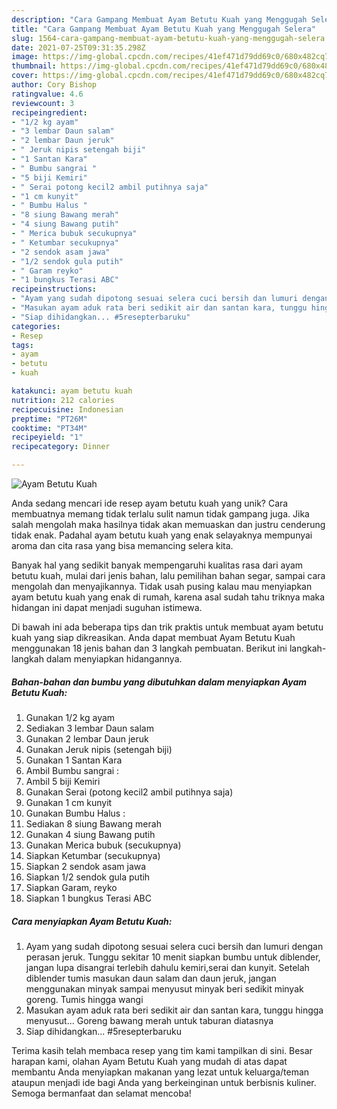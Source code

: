 ```yaml
---
description: "Cara Gampang Membuat Ayam Betutu Kuah yang Menggugah Selera"
title: "Cara Gampang Membuat Ayam Betutu Kuah yang Menggugah Selera"
slug: 1564-cara-gampang-membuat-ayam-betutu-kuah-yang-menggugah-selera
date: 2021-07-25T09:31:35.298Z
image: https://img-global.cpcdn.com/recipes/41ef471d79dd69c0/680x482cq70/ayam-betutu-kuah-foto-resep-utama.jpg
thumbnail: https://img-global.cpcdn.com/recipes/41ef471d79dd69c0/680x482cq70/ayam-betutu-kuah-foto-resep-utama.jpg
cover: https://img-global.cpcdn.com/recipes/41ef471d79dd69c0/680x482cq70/ayam-betutu-kuah-foto-resep-utama.jpg
author: Cory Bishop
ratingvalue: 4.6
reviewcount: 3
recipeingredient:
- "1/2 kg ayam"
- "3 lembar Daun salam"
- "2 lembar Daun jeruk"
- " Jeruk nipis setengah biji"
- "1 Santan Kara"
- " Bumbu sangrai "
- "5 biji Kemiri"
- " Serai potong kecil2 ambil putihnya saja"
- "1 cm kunyit"
- " Bumbu Halus "
- "8 siung Bawang merah"
- "4 siung Bawang putih"
- " Merica bubuk secukupnya"
- " Ketumbar secukupnya"
- "2 sendok asam jawa"
- "1/2 sendok gula putih"
- " Garam reyko"
- "1 bungkus Terasi ABC"
recipeinstructions:
- "Ayam yang sudah dipotong sesuai selera cuci bersih dan lumuri dengan perasan jeruk. Tunggu sekitar 10 menit siapkan bumbu untuk diblender, jangan lupa disangrai terlebih dahulu kemiri,serai dan kunyit. Setelah diblender tumis masukan daun salam dan daun jeruk, jangan menggunakan minyak sampai menyusut minyak beri sedikit minyak goreng. Tumis hingga wangi"
- "Masukan ayam aduk rata beri sedikit air dan santan kara, tunggu hingga menyusut... Goreng bawang merah untuk taburan diatasnya"
- "Siap dihidangkan... #5resepterbaruku"
categories:
- Resep
tags:
- ayam
- betutu
- kuah

katakunci: ayam betutu kuah 
nutrition: 212 calories
recipecuisine: Indonesian
preptime: "PT26M"
cooktime: "PT34M"
recipeyield: "1"
recipecategory: Dinner

---
```



![Ayam Betutu Kuah](https://img-global.cpcdn.com/recipes/41ef471d79dd69c0/680x482cq70/ayam-betutu-kuah-foto-resep-utama.jpg)

Anda sedang mencari ide resep ayam betutu kuah yang unik? Cara membuatnya memang tidak terlalu sulit namun tidak gampang juga. Jika salah mengolah maka hasilnya tidak akan memuaskan dan justru cenderung tidak enak. Padahal ayam betutu kuah yang enak selayaknya mempunyai aroma dan cita rasa yang bisa memancing selera kita.

Banyak hal yang sedikit banyak mempengaruhi kualitas rasa dari ayam betutu kuah, mulai dari jenis bahan, lalu pemilihan bahan segar, sampai cara mengolah dan menyajikannya. Tidak usah pusing kalau mau menyiapkan ayam betutu kuah yang enak di rumah, karena asal sudah tahu triknya maka hidangan ini dapat menjadi suguhan istimewa.




Di bawah ini ada beberapa tips dan trik praktis untuk membuat ayam betutu kuah yang siap dikreasikan. Anda dapat membuat Ayam Betutu Kuah menggunakan 18 jenis bahan dan 3 langkah pembuatan. Berikut ini langkah-langkah dalam menyiapkan hidangannya.

<!--inarticleads1-->

##### Bahan-bahan dan bumbu yang dibutuhkan dalam menyiapkan Ayam Betutu Kuah:

1. Gunakan 1/2 kg ayam
1. Sediakan 3 lembar Daun salam
1. Gunakan 2 lembar Daun jeruk
1. Gunakan  Jeruk nipis (setengah biji)
1. Gunakan 1 Santan Kara
1. Ambil  Bumbu sangrai :
1. Ambil 5 biji Kemiri
1. Gunakan  Serai (potong kecil2 ambil putihnya saja)
1. Gunakan 1 cm kunyit
1. Gunakan  Bumbu Halus :
1. Sediakan 8 siung Bawang merah
1. Gunakan 4 siung Bawang putih
1. Gunakan  Merica bubuk (secukupnya)
1. Siapkan  Ketumbar (secukupnya)
1. Siapkan 2 sendok asam jawa
1. Siapkan 1/2 sendok gula putih
1. Siapkan  Garam, reyko
1. Siapkan 1 bungkus Terasi ABC




<!--inarticleads2-->

##### Cara menyiapkan Ayam Betutu Kuah:

1. Ayam yang sudah dipotong sesuai selera cuci bersih dan lumuri dengan perasan jeruk. Tunggu sekitar 10 menit siapkan bumbu untuk diblender, jangan lupa disangrai terlebih dahulu kemiri,serai dan kunyit. Setelah diblender tumis masukan daun salam dan daun jeruk, jangan menggunakan minyak sampai menyusut minyak beri sedikit minyak goreng. Tumis hingga wangi
1. Masukan ayam aduk rata beri sedikit air dan santan kara, tunggu hingga menyusut... Goreng bawang merah untuk taburan diatasnya
1. Siap dihidangkan... #5resepterbaruku




Terima kasih telah membaca resep yang tim kami tampilkan di sini. Besar harapan kami, olahan Ayam Betutu Kuah yang mudah di atas dapat membantu Anda menyiapkan makanan yang lezat untuk keluarga/teman ataupun menjadi ide bagi Anda yang berkeinginan untuk berbisnis kuliner. Semoga bermanfaat dan selamat mencoba!
